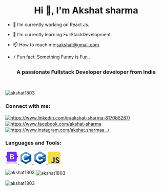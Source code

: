 <h1 align="center">Hi 👋, I'm Akshat sharma</h1>

- 🔭 I’m currently working on React Js.

- 🌱 I’m currently learning FullStackDevelopment.

- 📫 How to reach me:sakshat@gmail.com.

- ⚡ Fun fact: Something Funny is Fun .

<h3 align="center">A passionate Fullstack Developer developer from India</h3>
<img src="https://miro.medium.com/v2/format:jpg/resize:fit:680/1*IRGHmiGsa16stedQvIaZfw.gif" alt="">
<p align="left"> <img src="https://komarev.com/ghpvc/?username=akshat1803&label=Profile%20views&color=0e75b6&style=flat" alt="akshat1803" /> </p>

<h3 align="left">Connect with me:</h3>
<p align="left">
<a href="https://linkedin.com/in/https://www.linkedin.com/in/akshat-sharma-8170b5287/" target="blank"><img align="center" src="https://raw.githubusercontent.com/rahuldkjain/github-profile-readme-generator/master/src/images/icons/Social/linked-in-alt.svg" alt="https://www.linkedin.com/in/akshat-sharma-8170b5287/" height="30" width="40" /></a>
<a href="https://fb.com/https://www.facebook.com/akshat-sharma" target="blank"><img align="center" src="https://raw.githubusercontent.com/rahuldkjain/github-profile-readme-generator/master/src/images/icons/Social/facebook.svg" alt="https://www.facebook.com/akshat-sharma" height="30" width="40" /></a>
<a href="https://instagram.com/https://www.instagram.com/akshat.sharmaa._/" target="blank"><img align="center" src="https://raw.githubusercontent.com/rahuldkjain/github-profile-readme-generator/master/src/images/icons/Social/instagram.svg" alt="https://www.instagram.com/akshat.sharmaa._/" height="30" width="40" /></a>
</p>

<h3 align="left">Languages and Tools:</h3>
<p align="left"> <a href="https://getbootstrap.com" target="_blank" rel="noreferrer"> <img src="https://raw.githubusercontent.com/devicons/devicon/master/icons/bootstrap/bootstrap-plain-wordmark.svg" alt="bootstrap" width="40" height="40"/> </a> <a href="https://www.cprogramming.com/" target="_blank" rel="noreferrer"> <img src="https://raw.githubusercontent.com/devicons/devicon/master/icons/c/c-original.svg" alt="c" width="40" height="40"/> </a> <a href="https://www.w3schools.com/cpp/" target="_blank" rel="noreferrer"> <img src="https://raw.githubusercontent.com/devicons/devicon/master/icons/cplusplus/cplusplus-original.svg" alt="cplusplus" width="40" height="40"/> </a> <a href="https://developer.mozilla.org/en-US/docs/Web/JavaScript" target="_blank" rel="noreferrer"> <img src="https://raw.githubusercontent.com/devicons/devicon/master/icons/javascript/javascript-original.svg" alt="javascript" width="40" height="40"/> </a> </p>

<p><img align="left" src="https://github-readme-stats.vercel.app/api/top-langs?username=akshat1803&show_icons=true&locale=en&layout=compact" alt="akshat1803" /></p>

<p>&nbsp;<img align="center" src="https://github-readme-stats.vercel.app/api?username=akshat1803&show_icons=true&locale=en" alt="akshat1803" /></p>

<p><img align="center" src="https://github-readme-streak-stats.herokuapp.com/?user=akshat1803&" alt="akshat1803" /></p>
